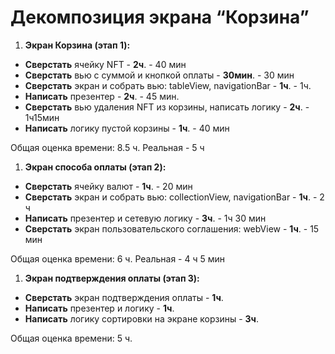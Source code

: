 
# **Декомпозиция экрана “Корзина”**

1. **Экран Корзина (этап 1):**
- **Сверстать** ячейку NFT - **2ч**. - 40 мин
- **Сверстать** вью с суммой и кнопкой оплаты - **30мин**. - 30 мин
- **Сверстать** экран и собрать вью: tableView, navigationBar - **1ч**. - 1ч.
- **Написать** презентер - **2ч**. - 45 мин.
- **Сверстать** вью удаления NFT из корзины, написать логику - **2ч**. - 1ч15мин
- **Написать** логику пустой корзины - **1ч**. - 40 мин

Общая оценка времени: 8.5 ч. Реальная - 5 ч

1. **Экран способа оплаты (этап 2):**
- **Сверстать** ячейку валют - **1ч**. - 20 мин
- **Сверстать** экран и собрать вью: collectionView, navigationBar - **1ч**. - 2 ч
- **Написать** презентер и сетевую логику - **3ч**. - 1ч 30 мин
- **Сверстать** экран пользовательского соглашения: webView - **1ч**. - 15 мин

Общая оценка времени: 6 ч. Реальная - 4 ч 5 мин

1. **Экран подтверждения оплаты (этап 3):**
- **Сверстать** экран подтверждения оплаты - **1ч**.
- **Написать** презентер и логику - **1ч**.
- **Написать** логику сортировки на экране корзины - **3ч**.

Общая оценка времени: 5 ч.
